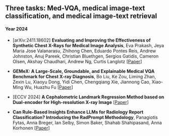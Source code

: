 ## Three tasks: Med-VQA, medical image-text classification, and medical image-text retrieval 



#### Year 2024 


* [arXiv:2411.18602] **Evaluating and Improving the Effectiveness of Synthetic Chest X-Rays for Medical Image Analysis**,
  Eva Prakash, Jeya Maria Jose Valanarasu, Zhihong Chen, Eduardo Pontes Reis, Andrew Johnston, Anuj Pareek, Christian Bluethgen, Sergios Gatidis, Cameron Olsen, Akshay Chaudhari, Andrew Ng, Curtis Langlotz
  [[Paper](https://arxiv.org/abs/2411.18602)] 

* **GEMeX: A Large-Scale, Groundable, and Explainable Medical VQA Benchmark for Chest X-ray Diagnosis**,
  Bo Liu, Ke Zou, Liming Zhan, Zexin Lu, Xiaoyu Dong, Yidi Chen, Chengqiang Xie, Jiannong Cao, Xiao-Ming Wu, Huazhu Fu
  [[Paper](https://arxiv.org/abs/2411.16778)]
  
* [ECCV 2024] **A Cephalometric Landmark Regression Method based on Dual-encoder for High-resolution X-ray Image**
  [[Paper](https://www.ecva.net/papers/eccv_2024/papers_ECCV/papers/04167.pdf)] 


* **Can Rule-Based Insights Enhance LLMs for Radiology Report Classification? Introducing the RadPrompt Methodology**,
  Panagiotis Fytas, Anna Breger, Ian Selby, Simon Baker, Shahab Shahipasand, Anna Korhonen
  [[Paper](https://arxiv.org/abs/2408.04121)] 


